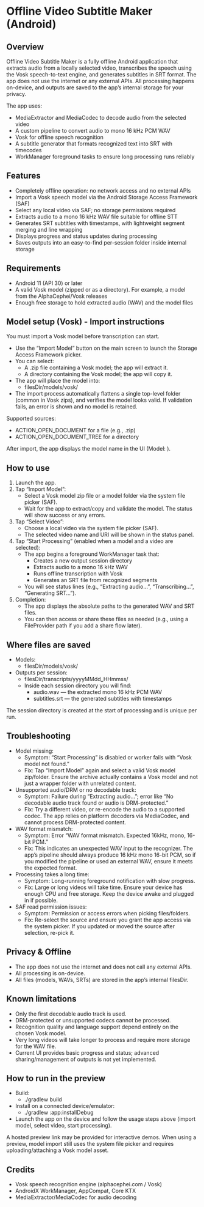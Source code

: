 # Offline Video Subtitle Maker (Android)

## Overview
Offline Video Subtitle Maker is a fully offline Android application that extracts audio from a locally selected video, transcribes the speech using the Vosk speech-to-text engine, and generates subtitles in SRT format. The app does not use the internet or any external APIs. All processing happens on-device, and outputs are saved to the app’s internal storage for your privacy.

The app uses:
- MediaExtractor and MediaCodec to decode audio from the selected video
- A custom pipeline to convert audio to mono 16 kHz PCM WAV
- Vosk for offline speech recognition
- A subtitle generator that formats recognized text into SRT with timecodes
- WorkManager foreground tasks to ensure long processing runs reliably

## Features
- Completely offline operation: no network access and no external APIs
- Import a Vosk speech model via the Android Storage Access Framework (SAF)
- Select any local video via SAF; no storage permissions required
- Extracts audio to a mono 16 kHz WAV file suitable for offline STT
- Generates SRT subtitles with timestamps, with lightweight segment merging and line wrapping
- Displays progress and status updates during processing
- Saves outputs into an easy-to-find per-session folder inside internal storage

## Requirements
- Android 11 (API 30) or later
- A valid Vosk model (zipped or as a directory). For example, a model from the AlphaCephei/Vosk releases
- Enough free storage to hold extracted audio (WAV) and the model files

## Model setup (Vosk) - Import instructions
You must import a Vosk model before transcription can start.

- Use the “Import Model” button on the main screen to launch the Storage Access Framework picker.
- You can select:
  - A .zip file containing a Vosk model; the app will extract it.
  - A directory containing the Vosk model; the app will copy it.
- The app will place the model into:
  - filesDir/models/vosk/<modelName>
- The import process automatically flattens a single top-level folder (common in Vosk zips), and verifies the model looks valid. If validation fails, an error is shown and no model is retained.

Supported sources:
- ACTION_OPEN_DOCUMENT for a file (e.g., .zip)
- ACTION_OPEN_DOCUMENT_TREE for a directory

After import, the app displays the model name in the UI (Model: <name>).

## How to use
1. Launch the app.
2. Tap “Import Model”:
   - Select a Vosk model zip file or a model folder via the system file picker (SAF).
   - Wait for the app to extract/copy and validate the model. The status will show success or any errors.
3. Tap “Select Video”:
   - Choose a local video via the system file picker (SAF).
   - The selected video name and URI will be shown in the status panel.
4. Tap “Start Processing” (enabled when a model and a video are selected):
   - The app begins a foreground WorkManager task that:
     - Creates a new output session directory
     - Extracts audio to a mono 16 kHz WAV
     - Runs offline transcription with Vosk
     - Generates an SRT file from recognized segments
   - You will see status lines (e.g., “Extracting audio…”, “Transcribing…”, “Generating SRT…”).
5. Completion:
   - The app displays the absolute paths to the generated WAV and SRT files.
   - You can then access or share these files as needed (e.g., using a FileProvider path if you add a share flow later).

## Where files are saved
- Models:
  - filesDir/models/vosk/<modelName>
- Outputs per session:
  - filesDir/transcripts/yyyyMMdd_HHmmss/
  - Inside each session directory you will find:
    - audio.wav — the extracted mono 16 kHz PCM WAV
    - subtitles.srt — the generated subtitles with timestamps

The session directory is created at the start of processing and is unique per run.

## Troubleshooting
- Model missing:
  - Symptom: “Start Processing” is disabled or worker fails with “Vosk model not found.”
  - Fix: Tap “Import Model” again and select a valid Vosk model zip/folder. Ensure the archive actually contains a Vosk model and not just a wrapper folder with unrelated content.
- Unsupported audio/DRM or no decodable track:
  - Symptom: Failure during “Extracting audio…”; error like “No decodable audio track found or audio is DRM-protected.”
  - Fix: Try a different video, or re-encode the audio to a supported codec. The app relies on platform decoders via MediaCodec, and cannot process DRM-protected content.
- WAV format mismatch:
  - Symptom: Error “WAV format mismatch. Expected 16kHz, mono, 16-bit PCM.”
  - Fix: This indicates an unexpected WAV input to the recognizer. The app’s pipeline should always produce 16 kHz mono 16-bit PCM, so if you modified the pipeline or used an external WAV, ensure it meets the expected format.
- Processing takes a long time:
  - Symptom: Long-running foreground notification with slow progress.
  - Fix: Large or long videos will take time. Ensure your device has enough CPU and free storage. Keep the device awake and plugged in if possible.
- SAF read permission issues:
  - Symptom: Permission or access errors when picking files/folders.
  - Fix: Re-select the source and ensure you grant the app access via the system picker. If you updated or moved the source after selection, re-pick it.

## Privacy & Offline
- The app does not use the internet and does not call any external APIs.
- All processing is on-device.
- All files (models, WAVs, SRTs) are stored in the app’s internal filesDir.

## Known limitations
- Only the first decodable audio track is used.
- DRM-protected or unsupported codecs cannot be processed.
- Recognition quality and language support depend entirely on the chosen Vosk model.
- Very long videos will take longer to process and require more storage for the WAV file.
- Current UI provides basic progress and status; advanced sharing/management of outputs is not yet implemented.

## How to run in the preview
- Build:
  - ./gradlew build
- Install on a connected device/emulator:
  - ./gradlew :app:installDebug
- Launch the app on the device and follow the usage steps above (import model, select video, start processing).

A hosted preview link may be provided for interactive demos. When using a preview, model import still uses the system file picker and requires uploading/attaching a Vosk model asset.

## Credits
- Vosk speech recognition engine (alphacephei.com / Vosk)
- AndroidX WorkManager, AppCompat, Core KTX
- MediaExtractor/MediaCodec for audio decoding

